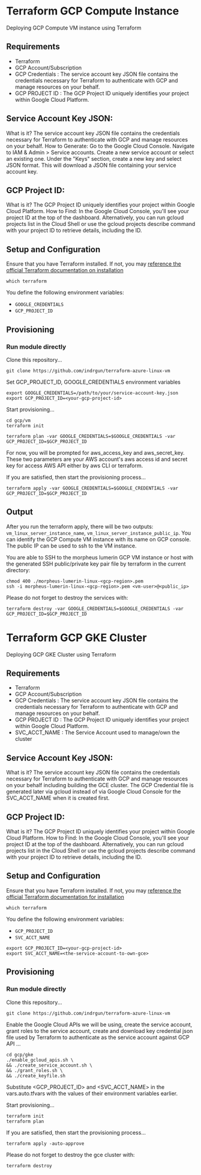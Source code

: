 # Terraform GCP Compute Instance

Deploying GCP Compute VM instance using Terraform

## Requirements

- Terraform
- GCP Account/Subscription
- GCP Credentials : The service account key JSON file contains the credentials necessary for Terraform to authenticate with GCP and manage resources on your behalf.
- GCP PROJECT ID :  The GCP Project ID uniquely identifies your project within Google Cloud Platform.

## Service Account Key JSON:
What is it? The service account key JSON file contains the credentials necessary for Terraform to authenticate with GCP and manage resources on your behalf.
How to Generate:
Go to the Google Cloud Console.
Navigate to IAM & Admin > Service accounts.
Create a new service account or select an existing one.
Under the "Keys" section, create a new key and select JSON format.
This will download a JSON file containing your service account key.

## GCP Project ID:
What is it? The GCP Project ID uniquely identifies your project within Google Cloud Platform.
How to Find:
In the Google Cloud Console, you'll see your project ID at the top of the dashboard.
Alternatively, you can run gcloud projects list in the Cloud Shell or use the gcloud projects describe command with your project ID to retrieve details, including the ID.


## Setup and Configuration

Ensure that you have Terraform installed. If not, you may [reference the official Terraform documentation on installation](https://developer.hashicorp.com/terraform/install)


```
which terraform
```

You define the following environment variables:

- `GOOGLE_CREDENTIALS`
- `GCP_PROJECT_ID`


## Provisioning

### Run module directly

Clone this repository...
```
git clone https://github.com/indrgun/terraform-azure-linux-vm
```

Set GCP_PROJECT_ID, GOOGLE_CREDENTIALS environment variables
```
export GOOGLE_CREDENTIALS=/path/to/your/service-account-key.json
export GCP_PROJECT_ID=<your-gcp-project-id>
```

Start provisioning...
```
cd gcp/vm
terraform init
```

```
terraform plan -var GOOGLE_CREDENTIALS=$GOOGLE_CREDENTIALS -var GCP_PROJECT_ID=$GCP_PROJECT_ID
```

For now, you will be prompted for aws_access_key and aws_secret_key.  These two parameters are your AWS account's aws access id and secret key for access AWS API either by aws CLI or terraform.

If you are satisfied, then start the provisioning process...

```
terraform apply -var GOOGLE_CREDENTIALS=$GOOGLE_CREDENTIALS -var GCP_PROJECT_ID=$GCP_PROJECT_ID
```

## Output
After you run the terraform apply, there will be two outputs: `vm_linux_server_instance_name`, `vm_linux_server_instance_public_ip`. You can identify the GCP Compute VM instance with its name on GCP console.  The public IP can be used to ssh to the VM instance.

You are able to SSH to the morpheus lumerin GCP VM instance or host with the generated SSH public/private key pair file by terraform in the current directory:

```
chmod 400 ./morpheus-lumerin-linux-<gcp-region>.pem
ssh -i morpheus-lumerin-linux-<gcp-region>.pem <vm-user>@<public_ip>
```

Please do not forget to destroy the services with:

```
terraform destroy -var GOOGLE_CREDENTIALS=$GOOGLE_CREDENTIALS -var GCP_PROJECT_ID=$GCP_PROJECT_ID
```


# Terraform GCP GKE Cluster
Deploying GCP GKE Cluster using Terraform

## Requirements

- Terraform
- GCP Account/Subscription
- GCP Credentials : The service account key JSON file contains the credentials necessary for Terraform to authenticate with GCP and manage resources on your behalf.
- GCP PROJECT ID :  The GCP Project ID uniquely identifies your project within Google Cloud Platform.
- SVC_ACCT_NAME  :  The Service Account used to manage/own the cluster

## Service Account Key JSON:
What is it? The service account key JSON file contains the credentials necessary for Terraform to authenticate with GCP and manage resources on your behalf including building the GCE cluster.
The GCP Credential file is generated later via gcloud instead of via Google Cloud Console for the SVC_ACCT_NAME when it is created first.

## GCP Project ID:
What is it? The GCP Project ID uniquely identifies your project within Google Cloud Platform.
How to Find:
In the Google Cloud Console, you'll see your project ID at the top of the dashboard.
Alternatively, you can run gcloud projects list in the Cloud Shell or use the gcloud projects describe command with your project ID to retrieve details, including the ID.


## Setup and Configuration

Ensure that you have Terraform installed. If not, you may [reference the official Terraform documentation for installation](https://developer.hashicorp.com/terraform/install)


```
which terraform
```

You define the following environment variables:

- `GCP_PROJECT_ID`
- `SVC_ACCT_NAME`

```
export GCP_PROJECT_ID=<your-gcp-project-id>
export SVC_ACCT_NAME=<the-service-account-to-own-gce>
```

## Provisioning

### Run module directly

Clone this repository...
```
git clone https://github.com/indrgun/terraform-azure-linux-vm
```

Enable the Google Cloud APIs we will be using, create the service account, grant roles to the service account, create and download key credential json file used by Terraform to authenticate as the service account against GCP API ...
```
cd gcp/gke
./enable_gcloud_apis.sh \
&& ./create_service_account.sh \
&& ./grant_roles.sh \
&& ./create_keyfile.sh
```

Substitute <GCP_PROJECT_ID> and <SVC_ACCT_NAME> in the vars.auto.tfvars with the values of their environment variables earlier.

Start provisioning...

```
terraform init
terraform plan
```

If you are satisfied, then start the provisioning process...

```
terraform apply -auto-approve
```


Please do not forget to destroy the gce cluster with:

```
terraform destroy
```

